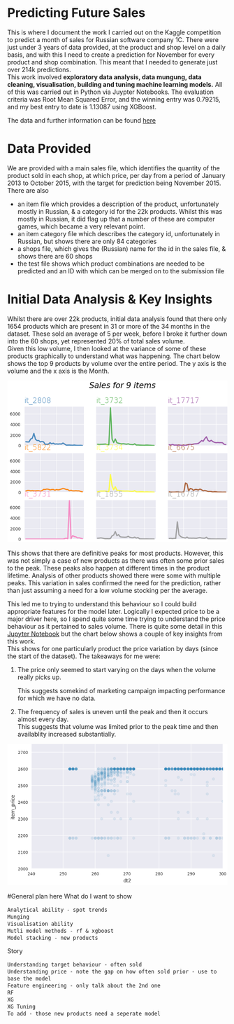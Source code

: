 # Predicting Future Sales
This is where I document the work I carried out on the Kaggle competition to predict a month of sales for Russian software company 1C.  There were just under 3 years of data provided, at the product and shop level on a daily basis, and with this I need to create a prediction for November for every product and shop combination.  This meant that I needed to generate just over 214k predictions.  
This work involved **exploratory data analysis, data mungung, data cleaning, visualisation, building and tuning machine learning models.**  All of this was carried out in Python via Juypter Notebooks.
The evaluation criteria was Root Mean Squared Error, and the winning entry was 0.79215, and my best entry to date is 1.13087 using XGBoost.

The data and further information can be found [here](https://www.kaggle.com/c/competitive-data-science-predict-future-sales)

# Data Provided
We are provided with a main sales file, which identifies the quantity of the product sold in each shop, at which price, per day from a period of January 2013 to October 2015, with the target for prediction being November 2015.  
There are also 
  * an item file which provides a description of the product, unfortunately mostly in Russian, & a category id for the 22k products.  Whilst this was mostly in Russian, it did flag up that a number of these are computer games, which became a very relevant point.
  * an item category file which describes the category id, unfortunately in Russian, but shows there are only 84 categories
  * a shops file, which gives the (Russian) name for the id in the sales file, & shows there are 60 shops
  * the test file shows which product combinations are needed to be predicted and an ID with which can be merged on to the submission file
  
# Initial Data Analysis & Key Insights
Whilst there are over 22k products, initial data analysis found that there only 1654 products which are present in 31 or more of the 34 months in the dataset.  These sold an average of 5 per week, before I broke it further down into the 60 shops, yet represented 20% of total sales volume.  
Given this low volume, I then looked at the variance of some of these products graphically to understand what was happening.  The chart below shows the top 9 products by volume over the entire period.  The y axis is the volume and the x axis is the Month.

<img src="Images/salesovertimev2.png" alt="hi" class="inline"/>

This shows that there are definitive peaks for most products.  However, this was not simply a case of new products as there was often some prior sales to the peak.  These peaks also happen at different times in the product lifetime.  Analysis of other products showed there were some with multiple peaks.  This variation in sales confirmed the need for the prediction, rather than just assuming a need for a low volume stocking per the average.

This led me to trying to understand this behaviour so I could build appropriate features for the model later.  Logically I expected price to be a major driver here, so I spend quite some time trying to understand the price behaviour as it pertained to sales volume.  There is quite some detail in this [Jupyter Notebook](https://github.com/jamesoliver1981/Future_Sales/blob/master/jupyter/EDA_J2_04_Price_variation.ipynb) but the chart below shows a couple of key insights from this work.  
This shows for one particularly product the price variation by days (since the start of the dataset).  The takeaways for me were:
1.  The price only seemed to start varying on the days when the volume really picks up.  

    This suggests somekind of marketing campaign impacting performance for which we have no data.
2.  The frequency of sales is uneven until the peak and then it occurs almost every day.  
    This suggests that volume was limited prior to the peak time and then availablity increased substantially.

<img src="Images/sales_and_price_perday.png" alt="hi" class="inline"/> 


#General plan here
What do I want to show
    
    Analytical ability - spot trends
    Munging
    Visualisation ability
    Mutli model methods - rf & xgboost
    Model stacking - new products
    
Story

    Understanding target behaviour - often sold
    Understanding price - note the gap on how often sold prior - use to base the model
    Feature engineering - only talk about the 2nd one
    RF
    XG
    XG Tuning
    To add - those new products need a seperate model
    